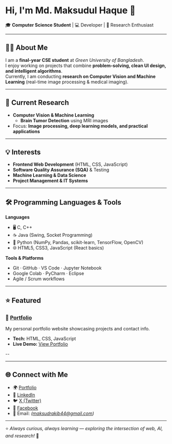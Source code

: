 # Hi, I'm Md. Maksudul Haque 👋  

🎓 **Computer Science Student** | 💻 Developer | 🔬 Research Enthusiast  

---

## 👨‍💻 About Me  
I am a **final-year CSE student** at *Green University of Bangladesh*.  
I enjoy working on projects that combine **problem-solving, clean UI design, and intelligent algorithms**.  
Currently, I am conducting **research on Computer Vision and Machine Learning** (real-time image processing & medical imaging).  

---

## 🔭 Current Research  
- **Computer Vision & Machine Learning**  
  - **Brain Tumor Detection** using MRI images  
- Focus: **Image processing, deep learning models, and practical applications**  

---

## 💡 Interests  
- **Frontend Web Development** (HTML, CSS, JavaScript)  
- **Software Quality Assurance (SQA)** & Testing  
- **Machine Learning & Data Science**   
- **Project Management & IT Systems**  

---

## 🛠️ Programming Languages & Tools  
**Languages**  
- 🖥️ C, C++  
- ☕ Java (Swing, Socket Programming)  
- 🐍 Python (NumPy, Pandas, scikit-learn, TensorFlow, OpenCV)  
- 🌐 HTML5, CSS3, JavaScript (React basics)  

**Tools & Platforms**  
- Git · GitHub · VS Code · Jupyter Notebook  
- Google Colab · PyCharm · Eclipse  
- Agile / Scrum workflows  

---

## ⭐ Featured  
### 🔹 [Portfolio](https://github.com/maksudrakib44/portfolio)  
My personal portfolio website showcasing projects and contact info.  
- **Tech:** HTML, CSS, JavaScript  
- **Live Demo:** [View Portfolio](https://maksudrakib44.github.io/portfolio)  




 

--

---

## 🌐 Connect with Me  
- 🌍 [Portfolio](https://maksudrakib44.github.io/portfolio)  
- 💼 [LinkedIn](https://www.linkedin.com/in/md-maksudul-haque-025bb0284)  
- 🐦 [X (Twitter)](https://twitter.com/maksud_rakib)  
- 📘 [Facebook](https://www.facebook.com/maksudulhaquerakib)  
- 📧 Email: *(maksudrakib44@gmail.com)*  

---

⭐ *Always curious, always learning — exploring the intersection of web, AI, and research!* 🚀
